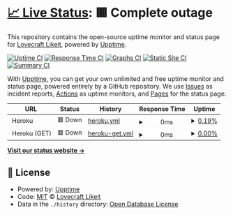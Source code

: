 # [📈 Live Status](https://olivrae.github.io/upptime): <!--live status--> **🟥 Complete outage**

This repository contains the open-source uptime monitor and status page for [Lovecraft Likeit](https://t.me/OliveiraWS), powered by [Upptime](https://github.com/upptime/upptime).

[![Uptime CI](https://github.com/olivrae/upptime/workflows/Uptime%20CI/badge.svg)](https://github.com/olivrae/upptime/actions?query=workflow%3A%22Uptime+CI%22)
[![Response Time CI](https://github.com/olivrae/upptime/workflows/Response%20Time%20CI/badge.svg)](https://github.com/olivrae/upptime/actions?query=workflow%3A%22Response+Time+CI%22)
[![Graphs CI](https://github.com/olivrae/upptime/workflows/Graphs%20CI/badge.svg)](https://github.com/olivrae/upptime/actions?query=workflow%3A%22Graphs+CI%22)
[![Static Site CI](https://github.com/olivrae/upptime/workflows/Static%20Site%20CI/badge.svg)](https://github.com/olivrae/upptime/actions?query=workflow%3A%22Static+Site+CI%22)
[![Summary CI](https://github.com/olivrae/upptime/workflows/Summary%20CI/badge.svg)](https://github.com/olivrae/upptime/actions?query=workflow%3A%22Summary+CI%22)

With [Upptime](https://upptime.js.org), you can get your own unlimited and free uptime monitor and status page, powered entirely by a GitHub repository. We use [Issues](https://github.com/olivrae/upptime/issues) as incident reports, [Actions](https://github.com/olivrae/upptime/actions) as uptime monitors, and [Pages](https://olivrae.github.io/upptime) for the status page.

<!--start: status pages-->
<!-- This summary is generated by Upptime (https://github.com/upptime/upptime) -->
<!-- Do not edit this manually, your changes will be overwritten -->
<!-- prettier-ignore -->
| URL | Status | History | Response Time | Uptime |
| --- | ------ | ------- | ------------- | ------ |
| <img alt="" src="https://favicons.githubusercontent.com/null" height="13"> Heroku | 🟥 Down | [heroku.yml](https://github.com/olivrae/upptime/commits/HEAD/history/heroku.yml) | <details><summary><img alt="Response time graph" src="./graphs/heroku/response-time-week.png" height="20"> 0ms</summary><br><a href="https://olivrae.github.io/upptime/history/heroku"><img alt="Response time 0" src="https://img.shields.io/endpoint?url=https%3A%2F%2Fraw.githubusercontent.com%2Folivrae%2Fupptime%2FHEAD%2Fapi%2Fheroku%2Fresponse-time.json"></a><br><a href="https://olivrae.github.io/upptime/history/heroku"><img alt="24-hour response time 0" src="https://img.shields.io/endpoint?url=https%3A%2F%2Fraw.githubusercontent.com%2Folivrae%2Fupptime%2FHEAD%2Fapi%2Fheroku%2Fresponse-time-day.json"></a><br><a href="https://olivrae.github.io/upptime/history/heroku"><img alt="7-day response time 0" src="https://img.shields.io/endpoint?url=https%3A%2F%2Fraw.githubusercontent.com%2Folivrae%2Fupptime%2FHEAD%2Fapi%2Fheroku%2Fresponse-time-week.json"></a><br><a href="https://olivrae.github.io/upptime/history/heroku"><img alt="30-day response time 0" src="https://img.shields.io/endpoint?url=https%3A%2F%2Fraw.githubusercontent.com%2Folivrae%2Fupptime%2FHEAD%2Fapi%2Fheroku%2Fresponse-time-month.json"></a><br><a href="https://olivrae.github.io/upptime/history/heroku"><img alt="1-year response time 0" src="https://img.shields.io/endpoint?url=https%3A%2F%2Fraw.githubusercontent.com%2Folivrae%2Fupptime%2FHEAD%2Fapi%2Fheroku%2Fresponse-time-year.json"></a></details> | <details><summary><a href="https://olivrae.github.io/upptime/history/heroku">0.19%</a></summary><a href="https://olivrae.github.io/upptime/history/heroku"><img alt="All-time uptime 0.19%" src="https://img.shields.io/endpoint?url=https%3A%2F%2Fraw.githubusercontent.com%2Folivrae%2Fupptime%2FHEAD%2Fapi%2Fheroku%2Fuptime.json"></a><br><a href="https://olivrae.github.io/upptime/history/heroku"><img alt="24-hour uptime 0.19%" src="https://img.shields.io/endpoint?url=https%3A%2F%2Fraw.githubusercontent.com%2Folivrae%2Fupptime%2FHEAD%2Fapi%2Fheroku%2Fuptime-day.json"></a><br><a href="https://olivrae.github.io/upptime/history/heroku"><img alt="7-day uptime 0.19%" src="https://img.shields.io/endpoint?url=https%3A%2F%2Fraw.githubusercontent.com%2Folivrae%2Fupptime%2FHEAD%2Fapi%2Fheroku%2Fuptime-week.json"></a><br><a href="https://olivrae.github.io/upptime/history/heroku"><img alt="30-day uptime 0.19%" src="https://img.shields.io/endpoint?url=https%3A%2F%2Fraw.githubusercontent.com%2Folivrae%2Fupptime%2FHEAD%2Fapi%2Fheroku%2Fuptime-month.json"></a><br><a href="https://olivrae.github.io/upptime/history/heroku"><img alt="1-year uptime 0.19%" src="https://img.shields.io/endpoint?url=https%3A%2F%2Fraw.githubusercontent.com%2Folivrae%2Fupptime%2FHEAD%2Fapi%2Fheroku%2Fuptime-year.json"></a></details>
| <img alt="" src="https://favicons.githubusercontent.com/null" height="13"> Heroku (GET) | 🟥 Down | [heroku-get.yml](https://github.com/olivrae/upptime/commits/HEAD/history/heroku-get.yml) | <details><summary><img alt="Response time graph" src="./graphs/heroku-get/response-time-week.png" height="20"> 0ms</summary><br><a href="https://olivrae.github.io/upptime/history/heroku-get"><img alt="Response time 0" src="https://img.shields.io/endpoint?url=https%3A%2F%2Fraw.githubusercontent.com%2Folivrae%2Fupptime%2FHEAD%2Fapi%2Fheroku-get%2Fresponse-time.json"></a><br><a href="https://olivrae.github.io/upptime/history/heroku-get"><img alt="24-hour response time 0" src="https://img.shields.io/endpoint?url=https%3A%2F%2Fraw.githubusercontent.com%2Folivrae%2Fupptime%2FHEAD%2Fapi%2Fheroku-get%2Fresponse-time-day.json"></a><br><a href="https://olivrae.github.io/upptime/history/heroku-get"><img alt="7-day response time 0" src="https://img.shields.io/endpoint?url=https%3A%2F%2Fraw.githubusercontent.com%2Folivrae%2Fupptime%2FHEAD%2Fapi%2Fheroku-get%2Fresponse-time-week.json"></a><br><a href="https://olivrae.github.io/upptime/history/heroku-get"><img alt="30-day response time 0" src="https://img.shields.io/endpoint?url=https%3A%2F%2Fraw.githubusercontent.com%2Folivrae%2Fupptime%2FHEAD%2Fapi%2Fheroku-get%2Fresponse-time-month.json"></a><br><a href="https://olivrae.github.io/upptime/history/heroku-get"><img alt="1-year response time 0" src="https://img.shields.io/endpoint?url=https%3A%2F%2Fraw.githubusercontent.com%2Folivrae%2Fupptime%2FHEAD%2Fapi%2Fheroku-get%2Fresponse-time-year.json"></a></details> | <details><summary><a href="https://olivrae.github.io/upptime/history/heroku-get">0.00%</a></summary><a href="https://olivrae.github.io/upptime/history/heroku-get"><img alt="All-time uptime 0.00%" src="https://img.shields.io/endpoint?url=https%3A%2F%2Fraw.githubusercontent.com%2Folivrae%2Fupptime%2FHEAD%2Fapi%2Fheroku-get%2Fuptime.json"></a><br><a href="https://olivrae.github.io/upptime/history/heroku-get"><img alt="24-hour uptime 0.00%" src="https://img.shields.io/endpoint?url=https%3A%2F%2Fraw.githubusercontent.com%2Folivrae%2Fupptime%2FHEAD%2Fapi%2Fheroku-get%2Fuptime-day.json"></a><br><a href="https://olivrae.github.io/upptime/history/heroku-get"><img alt="7-day uptime 0.00%" src="https://img.shields.io/endpoint?url=https%3A%2F%2Fraw.githubusercontent.com%2Folivrae%2Fupptime%2FHEAD%2Fapi%2Fheroku-get%2Fuptime-week.json"></a><br><a href="https://olivrae.github.io/upptime/history/heroku-get"><img alt="30-day uptime 0.00%" src="https://img.shields.io/endpoint?url=https%3A%2F%2Fraw.githubusercontent.com%2Folivrae%2Fupptime%2FHEAD%2Fapi%2Fheroku-get%2Fuptime-month.json"></a><br><a href="https://olivrae.github.io/upptime/history/heroku-get"><img alt="1-year uptime 0.00%" src="https://img.shields.io/endpoint?url=https%3A%2F%2Fraw.githubusercontent.com%2Folivrae%2Fupptime%2FHEAD%2Fapi%2Fheroku-get%2Fuptime-year.json"></a></details>

<!--end: status pages-->

[**Visit our status website →**](https://olivrae.github.io/upptime)

## 📄 License

- Powered by: [Upptime](https://github.com/upptime/upptime)
- Code: [MIT](./LICENSE) © [Lovecraft Likeit](https://t.me/OliveiraWS)
- Data in the `./history` directory: [Open Database License](https://opendatacommons.org/licenses/odbl/1-0/)
